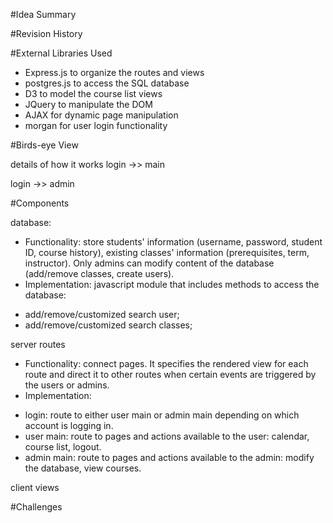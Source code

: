 #Idea Summary


#Revision History


#External Libraries Used
- Express.js to organize the routes and views
- postgres.js to access the SQL database
- D3 to model the course list views
- JQuery to manipulate the DOM
- AJAX for dynamic page manipulation 
- morgan for user login functionality

#Birds-eye View

details of how it works
login ->> main


login ->> admin


#Components

database: 

- Functionality: store students' information (username, password, student ID, course history), existing classes' information (prerequisites, term, instructor). Only admins can modify content of the database (add/remove classes, create users). 
- Implementation: javascript module that includes methods to access the database:
+ add/remove/customized search user;
+ add/remove/customized search classes;

server routes
- Functionality: connect pages. It specifies the rendered view for each route and direct it to other routes when certain events are triggered by the users or admins.  
- Implementation: 
+ login: route to either user main or admin main depending on which account is logging in. 
+ user main: route to pages and actions available to the user: calendar, course list, logout.
+ admin main: route to pages and actions available to the admin: modify the database, view courses.

client views

#Challenges



